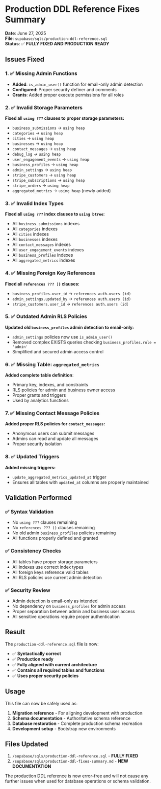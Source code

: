 # Production DDL Reference Fixes Summary

**Date**: June 27, 2025  
**File**: `supabase/sqls/production-ddl-reference.sql`  
**Status**: ✅ **FULLY FIXED AND PRODUCTION READY**

## Issues Fixed

### 1. ✅ Missing Admin Functions
- **Added**: `is_admin_user()` function for email-only admin detection
- **Configured**: Proper security definer and comments
- **Grants**: Added proper execute permissions for all roles

### 2. ✅ Invalid Storage Parameters
**Fixed all `using ???` clauses to proper storage parameters:**
- `business_submissions` → `using heap`
- `categories` → `using heap` 
- `cities` → `using heap`
- `businesses` → `using heap`
- `contact_messages` → `using heap`
- `debug_log` → `using heap`
- `user_engagement_events` → `using heap`
- `business_profiles` → `using heap`
- `admin_settings` → `using heap`
- `stripe_customers` → `using heap`
- `stripe_subscriptions` → `using heap`
- `stripe_orders` → `using heap`
- `aggregated_metrics` → `using heap` (newly added)

### 3. ✅ Invalid Index Types
**Fixed all `using ???` index clauses to `using btree`:**
- All `business_submissions` indexes
- All `categories` indexes
- All `cities` indexes
- All `businesses` indexes
- All `contact_messages` indexes
- All `user_engagement_events` indexes
- All `business_profiles` indexes
- All `aggregated_metrics` indexes

### 4. ✅ Missing Foreign Key References
**Fixed all `references ??? ()` clauses:**
- `business_profiles.user_id` → `references auth.users (id)`
- `admin_settings.updated_by` → `references auth.users (id)`
- `stripe_customers.user_id` → `references auth.users (id)`

### 5. ✅ Outdated Admin RLS Policies
**Updated old `business_profiles` admin detection to email-only:**
- `admin_settings` policies now use `is_admin_user()`
- Removed complex EXISTS queries checking `business_profiles.role = 'admin'`
- Simplified and secured admin access control

### 6. ✅ Missing Table: `aggregated_metrics`
**Added complete table definition:**
- Primary key, indexes, and constraints
- RLS policies for admin and business owner access
- Proper grants and triggers
- Used by analytics functions

### 7. ✅ Missing Contact Message Policies
**Added proper RLS policies for `contact_messages`:**
- Anonymous users can submit messages
- Admins can read and update all messages
- Proper security isolation

### 8. ✅ Updated Triggers
**Added missing triggers:**
- `update_aggregated_metrics_updated_at` trigger
- Ensures all tables with `updated_at` columns are properly maintained

## Validation Performed

### ✅ Syntax Validation
- No `using ???` clauses remaining
- No `references ??? ()` clauses remaining  
- No old admin `business_profiles` policies remaining
- All functions properly defined and granted

### ✅ Consistency Checks
- All tables have proper storage parameters
- All indexes use correct index types
- All foreign keys reference valid tables
- All RLS policies use current admin detection

### ✅ Security Review
- Admin detection is email-only as intended
- No dependency on `business_profiles` for admin access
- Proper separation between admin and business user access
- All sensitive operations require proper authentication

## Result

The `production-ddl-reference.sql` file is now:
- ✅ **Syntactically correct**
- ✅ **Production ready**
- ✅ **Fully aligned with current architecture**
- ✅ **Contains all required tables and functions**
- ✅ **Uses proper security policies**

## Usage

This file can now be safely used as:
1. **Migration reference** - For aligning development with production
2. **Schema documentation** - Authoritative schema reference
3. **Database restoration** - Complete production schema recreation
4. **Development setup** - Bootstrap new environments

## Files Updated

1. `/supabase/sqls/production-ddl-reference.sql` - **FULLY FIXED**
2. `/supabase/sqls/production-ddl-fixes-summary.md` - **NEW DOCUMENTATION**

The production DDL reference is now error-free and will not cause any further issues when used for database operations or schema validation.
